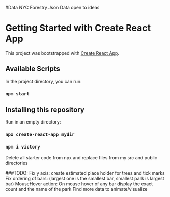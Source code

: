 #Data
  NYC Forestry Json Data
  open to ideas

# Getting Started with Create React App

This project was bootstrapped with [Create React App](https://github.com/facebook/create-react-app).

## Available Scripts

In the project directory, you can run:

### `npm start`

## Installing this repository

Run in an empty directory:
### `npx create-react-app mydir`
### `npm i victory`

Delete all starter code from npx and replace files from my src and public directories

###TODO:
Fix y axis: create estimated place holder for trees and tick marks
Fix ordering of bars: (largest one is the smallest bar, smallest park is largest bar)
MouseHover action: On mouse hover of any bar display the exact count and the name of the park
Find more data to animate/visualize
